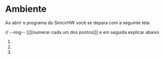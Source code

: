 # Ambiente
Ao abrir o programa do SimcirHW você se depara com a seguinte tela:

// --img-- [[[[numerar cada um dos pontos]]] e em seguida explicar abaixo

1. 
2. 
3. 
